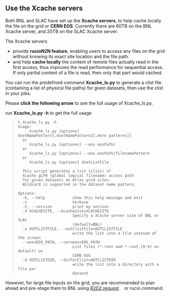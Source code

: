 ## <span id="Use_the_Xcache_servers"></span> Use the Xcache servers

Both BNL and SLAC have set up the **Xcache servers**, to help cache
locally the file on the grid or **CERN EOS**. Currently there are 60TB
on the BNL Xcache server, and 20TB on the SLAC Xcache server.

The Xcache servers

-   provide **rucioN2N feature**, enabling users to access any files on
    the grid without knowing its exact site location and the file path.
-   and help **cache locally** the content of remote files actually read
    in the first access, thus improves the read performance for
    sequential access. If only partial content of a file is read, then
    only that part would cached.

You can run the predefined command **Xcache\_ls.py** to generate a clist
file (containing a list of physicsl file paths) for given datasets, then
use the clist in your jobs.

Please **click the following arrow** to see the full usage of
Xcache\_ls.py.

run **Xcache\_ls.py -h** to get the full usage

>     % Xcache_ls.py -h
>     Usage: 
>          Xcache_ls.py [options] dsetNamePattern[,dsetNamePattern2[,more patterns]]
>       or
>          Xcache_ls.py [optiones] --eos eosPath/
>       or
>          Xcache_ls.py [optiones] --eos eosPath/filenamePattern
>       or
>          Xcache_ls.py [options] dsetListFile
>
>       This script generates a list (clist) of 
>       Xcache gLFN (global logical filename) access path 
>       for given datasets on Atlas grid sites.
>       Wildcard is supported in the dataset name pattern.
>
>     Options:
>       -h, --help            show this help message and exit
>       -v                    Verbose
>       -V, --version         print my version
>       -X XCACHESITE, --XcacheSite=XCACHESITE
>                             Specify a Xcache server site of BNL or SLAC
>                             (default=BNL)
>       -o OUTCLISTFILE, --outClistFile=OUTCLISTFILE
>                             write the list into a file instead of the screen
>       --eos=EOS_PATH, --cerneos=EOS_PATH
>                             List files (*.root and *.root.[0-9] on default) on
>                             CERN EOS
>       -d OUTCLISTDIR, --dirForClist=OUTCLISTDIR
>                             write the list into a directory with a file per
>                             dataset

However, for large file inputs on the grid, you are recommended to plan
ahead and pre-stage them to BNL using [R2D2
request<img src="/twiki/pub/TWiki/TWikiDocGraphics/external-link.gif" width="13" height="12" />](https://rucio-ui.cern.ch/r2d2/manage_quota)
or rucio command.
